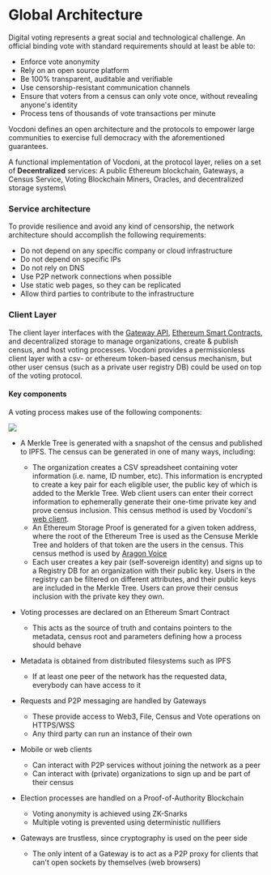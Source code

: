 # Global Architecture

Digital voting represents a great social and technological challenge. An official binding vote with standard requirements should at least be able to:

* Enforce vote anonymity
* Rely on an open source platform
* Be 100% transparent, auditable and verifiable
* Use censorship-resistant communication channels
* Ensure that voters from a census can only vote once, without revealing anyone's identity
* Process tens of thousands of vote transactions per minute

Vocdoni defines an open architecture and the protocols to empower large communities to exercise full democracy with the aforementioned guarantees.

A functional implementation of Vocdoni, at the protocol layer, relies on a set of **Decentralized** services: A public Ethereum blockchain, Gateways, a Census Service, Voting Blockchain Miners, Oracles, and decentralized storage systems\


### Service architecture <a href="#service-architecture" id="service-architecture"></a>

To provide resilience and avoid any kind of censorship, the network architecture should accomplish the following requirements:

* Do not depend on any specific company or cloud infrastructure
* Do not depend on specific IPs
* Do not rely on DNS
* Use P2P network connections when possible
* Use static web pages, so they can be replicated
* Allow third parties to contribute to the infrastructure

### Client Layer <a href="#client-layer" id="client-layer"></a>

The client layer interfaces with the [Gateway API](https://docs.vocdoni.io/architecture/services/gateway.html), [Ethereum Smart Contracts](https://docs.vocdoni.io/architecture/smart-contracts/process.html), and decentralized storage to manage organizations, create & publish census, and host voting processes. Vocdoni provides a permissionless client layer with a csv- or ethereum token-based census mechanism, but other user census (such as a private user registry DB) could be used on top of the voting protocol.

#### &#x20;Key components <a href="#key-components" id="key-components"></a>

A voting process makes use of the following components:

![](https://docs.vocdoni.io/main-architecture.png)

*   A Merkle Tree is generated with a snapshot of the census and published to IPFS. The census can be generated in one of many ways, including:

    * The organization creates a CSV spreadsheet containing voter information (i.e. name, ID number, etc). This information is encrypted to create a key pair for each eligible user, the public key of which is added to the Merkle Tree. Web client users can enter their correct information to ephemerally generate their one-time private key and prove census inclusion. This census method is used by Vocdoni's [web client](https://vocdoni.app).
    * An Ethereum Storage Proof is generated for a given token address, where the root of the Ethereum Tree is used as the Censuse Merkle Tree and holders of that token are the users in the census. This census method is used by [Aragon Voice](https://voice.aragon.org)
    * Each user creates a key pair (self-sovereign identity) and signs up to a Registry DB for an organization with their public key. Users in the registry can be filtered on different attributes, and their public keys are included in the Merkle Tree. Users can prove their census inclusion with the private key they own.


* Voting processes are declared on an Ethereum Smart Contract
  * This acts as the source of truth and contains pointers to the metadata, census root and parameters defining how a process should behave
* Metadata is obtained from distributed filesystems such as IPFS
  * If at least one peer of the network has the requested data, everybody can have access to it
* Requests and P2P messaging are handled by Gateways
  * These provide access to Web3, File, Census and Vote operations on HTTPS/WSS
  * Any third party can run an instance of their own
* Mobile or web clients
  * Can interact with P2P services without joining the network as a peer
  * Can interact with (private) organizations to sign up and be part of their census
* Election processes are handled on a Proof-of-Authority Blockchain
  * Voting anonymity is achieved using ZK-Snarks
  * Multiple voting is prevented using deterministic nullifiers
* Gateways are trustless, since cryptography is used on the peer side
  * The only intent of a Gateway is to act as a P2P proxy for clients that can't open sockets by themselves (web browsers)
